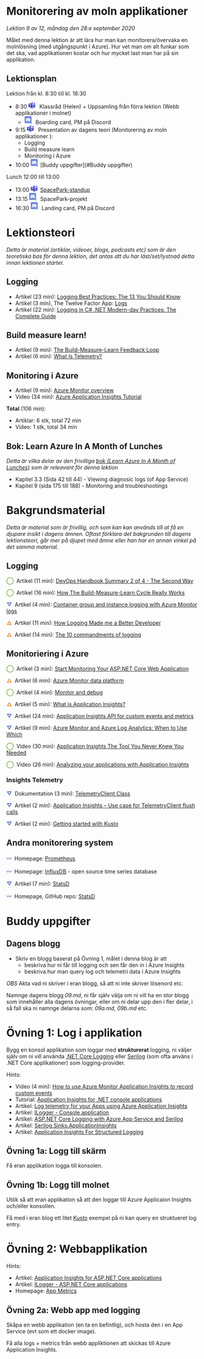 # Monitorering av moln applikationer

*Lektion 9 av 12, måndag den 28:e september 2020*

Målet med denna lektion är att lära hur man kan monitorera/övervaka en molnlösning (med utgångspunkt i Azure). Hur vet man om alt funkar som det ska, vad applikationen kostar och hur mycket last man har på sin applikation.

## Lektionsplan
Lektion från kl. 8:30 till kl. 16:30

* 8:30 <img style="margin-right:0.5em;" src="assets/images/teams18.png"  alt="Teams"/> Klassråd (Helen) + Uppsamling från förra lektion (Webb applikationer i molnet)
  * <img style="margin-right:0.5em;" src="assets/images/discord18.png" alt="Discord"/> Boarding card, PM på Discord
* 9:15 <img style="margin-right:0.5em;" src="assets/images/teams18.png"  alt="Teams"/> Presentation av dagens teori (Monitorering av moln applikationer ): 
  * Logging
  * Build measure learn
  * Monitoring i Azure
* 10:00 <img style="margin-right:0.5em;" src="assets/images/discord18.png" alt="Discord"/>[Buddy uppgifter](#Buddy uppgifter)

Lunch 12:00 till 13:00

* 13:00 <img style="margin-right:0.5em;" src="assets/images/teams18.png" alt="Teams"/>[SpacePark-standup](project_standup.md)
* 13:15 <img style="margin-right:0.5em;" src="assets/images/discord18.png" alt="Discord"/> SpacePark-projekt
* 16:30 <img style="margin-right:0.5em;" src="assets/images/discord18.png" alt="Discord"/> Landing card, PM på Discord

# Lektionsteori
*Detta är material (artiklar, videoer, blogs, podcasts etc) som är den teoretiska bas för denna lektion, det antas att du har läst/set/lystnad detta innan lektionen starter.*

## Logging

* Artikel (23 min): [Logging Best Practices: The 13 You Should Know](https://www.scalyr.com/blog/the-10-commandments-of-logging/)
* Artikel (3 min), The Twelve Factor App: [Logs](https://12factor.net/logs)
* Artikel (22 min): [Logging in C# .NET Modern-day Practices: The Complete Guide](https://michaelscodingspot.com/logging-in-dotnet/)

## Build measure learn!

* Artikel (9 min): [The Build-Measure-Learn Feedback Loop](https://www.mindtools.com/pages/article/build-measure-learn.htm)
* Artikel (6 min): [What Is Telemetry?](https://stackify.com/telemetry-tutorial/) 

## Monitoring i Azure

* Artikel (9 min): [Azure Monitor overview](https://docs.microsoft.com/en-us/azure/azure-monitor/overview)
* Video (34 min): [Azure Application Insights Tutorial](https://www.youtube.com/watch?v=A0jAeGf2zUQ)

**Total** (106 min):

- Artiklar: 6 stk, total 72 min
- Video: 1 stk, total 34 min

## Bok: Learn Azure In A Month of Lunches

*Detta är vilka delar av den frivilliga [bok (Learn Azure In A Month of Lunches)](info_learningmaterial.md) som är releavant för denna lektion*

* Kapitel 3.3 (Sida 42 till 44) - Viewing diagnosic logs (of App Service)
* Kapitel 9 (sida 175 till 188) - Monitoring and troubleshootings

# Bakgrundsmaterial

*Detta är material som är frivillig, och som kan kan används till at få en djupare insikt i dagens ämnen. Oftast förklara det bakgrunden till dagens lektionsteori, går mer på djupet med ämne eller han har en annan vinkel på det samma material.*

## Logging

<span style="color:#7EAE42; font-weight: 900; margin-right:0.5em;">&#9711;</span>Artikel (11 min): [DevOps Handbook Summary 2 of 4 - The Second Way](https://agilejazz.blogspot.com/p/the-devops-handbook-summary-2-of-4.html)

<span style="color:#7EAE42; font-weight: 900; margin-right:0.5em;">&#9711;</span>Artikel (16 min): [How The Build-Measure-Learn Cycle Really Works](https://www.cleverism.com/how-build-measure-learn-cycle-really-works/)

<span style="color:#5874B9; font-weight: 900; margin-right:0.5em;">&#9661;</span>Artikel (4 min): [Container group and instance logging with Azure Monitor logs](https://docs.microsoft.com/en-us/azure/container-instances/container-instances-log-analytics)

<span style="color:#E78E35; font-weight: 900; margin-right:0.5em;">&#9651;</span>Artikel (11 min): [How Logging Made me a Better Developer](http://vasir.net/blog/development/how-logging-made-me-a-better-developer)

<span style="color:#E78E35; font-weight: 900; margin-right:0.5em;">&#9651;</span>Artikel (14 min): [The 10 commandments of logging](http://www.masterzen.fr/2013/01/13/the-10-commandments-of-logging/)

## Monitoriering i Azure

<span style="color:#7EAE42; font-weight: 900; margin-right:0.5em;">&#9711;</span>Artikel (3 min): [Start Monitoring Your ASP.NET Core Web Application](https://docs.microsoft.com/en-us/azure/azure-monitor/learn/dotnetcore-quick-start)

<span style="color:#E78E35; font-weight: 900; margin-right:0.5em;">&#9651;</span>Artikel (6 min): [Azure Monitor data platform](https://docs.microsoft.com/en-us/azure/azure-monitor/platform/data-platform)

<span style="color:#7EAE42; font-weight: 900; margin-right:0.5em;">&#9711;</span>Artikel (4 min): [Monitor and debug](https://docs.microsoft.com/en-us/aspnet/core/azure/devops/monitoring?view=aspnetcore-3.1)

<span style="color:#E78E35; font-weight: 900; margin-right:0.5em;">&#9651;</span>Artikel (5 min): [What is Application Insights?](https://docs.microsoft.com/en-us/azure/azure-monitor/app/app-insights-overview)

<span style="color:#5874B9; font-weight: 900; margin-right:0.5em;">&#9661;</span>Artikel (24 min): [Application Insights API for custom events and metrics](https://docs.microsoft.com/en-us/azure/azure-monitor/app/api-custom-events-metrics)

<span style="color:#5874B9; font-weight: 900; margin-right:0.5em;">&#9661;</span>Artikel (9 min): [Azure Monitor and Azure Log Analytics: When to Use Which](https://dzone.com/articles/azure-monitor-and-azure-log-analytics-when-to-use)

<span style="color:#7EAE42; font-weight: 900; margin-right:0.5em;">&#9711;</span>Video (30 min): [Application Insights The Tool You Never Knew You Needed](https://www.youtube.com/watch?v=SMGokUCi9oo)

<span style="color:#7EAE42; font-weight: 900; margin-right:0.5em;">&#9711;</span>Video (26 min): [Analyzing your applications with Application Insights](https://www.youtube.com/watch?v=pqZF8LjBh68)

### Insights Telemetry

<span style="color:#5874B9; font-weight: 900; margin-right:0.5em;">&#9661;</span>Dokumentation (3 min): [TelemetryClient Class](https://docs.microsoft.com/en-us/dotnet/api/microsoft.applicationinsights.telemetryclient?view=azure-dotnet)

<span style="color:#5874B9; font-weight: 900; margin-right:0.5em;">&#9661;</span>Artikel (2 min): [Application Insights – Use case for TelemetryClient flush calls](https://devblogs.microsoft.com/premier-developer/application-insights-use-case-for-telemetryclient-flush-calls/)

<span style="color:#5874B9; font-weight: 900; margin-right:0.5em;">&#9661;</span>Artikel (2 min): [Getting started with Kusto](https://docs.microsoft.com/en-us/azure/data-explorer/kusto/concepts/)

## Andra monitorering system

<span style="color:#9F58B9; font-weight: 900; margin-right:0.5em;">&#12336;</span>Homepage: [Prometheus ](https://prometheus.io/)

<span style="color:#9F58B9; font-weight: 900; margin-right:0.5em;">&#12336;</span>Homepage: [InfluxDB](https://www.influxdata.com/) - open source time series database

<span style="color:#5874B9; font-weight: 900; margin-right:0.5em;">&#9661;</span>Artikel (7 min): [StatsD](https://www.datadoghq.com/blog/statsd/)

<span style="color:#9F58B9; font-weight: 900; margin-right:0.5em;">&#12336;</span>Homepage, GitHub repo: [StatsD](https://github.com/statsd/statsd)

# Buddy uppgifter

## Dagens blogg

* Skriv en blogg baserat på Övning  1, målet i denna blog är att
  * beskriva hur ni får till logging och sen får den in i Azure Insights
  * beskriva hur man query log och telemetri data i Azure Insights

*OBS* Akta vad ni skriver i eran blogg, så att ni inte skriver lösenord etc.

Namnge dagens blogg *09.md*, ni får själv välja om ni vill ha en stor blogg som innehåller alla dagens övningar, eller om ni delar upp den i fler delar, i så fall ska ni namnge delarna som: *09a.md*, *09b.md* etc.

# Övning 1: Log i applikation

Bygg en konsol applikation som loggar med **strukturerat** logging, ni väljer själv om ni vill använda [.NET Core Logging](https://docs.microsoft.com/en-us/aspnet/core/fundamentals/logging/?view=aspnetcore-3.1) eller [Serilog](https://serilog.net/) (som ofta använs i .NET Core applikationer) som logging-provider.

Hints: 

* Video (4 min): [How to use Azure Monitor Application Insights to record custom events](https://www.youtube.com/watch?v=iTRILNstmFI)
* Tutorial: [Application Insights for .NET console applications](https://docs.microsoft.com/en-us/azure/azure-monitor/app/console)
* Artikel: [Log telemetry for your Apps using Azure Application Insights](https://powerapps.microsoft.com/fr-fr/blog/log-telemetry-for-your-apps-using-azure-application-insights/)
* Artikel: [ILogger - Console application](https://docs.microsoft.com/en-us/azure/azure-monitor/app/ilogger#console-application)
* Artikel: [ASP.NET Core Logging with Azure App Service and Serilog](https://devblogs.microsoft.com/aspnet/asp-net-core-logging/)
* Artikel: [Serilog.Sinks.ApplicationInsights](https://github.com/serilog/serilog-sinks-applicationinsights)
* Artikel: [Application Insights For Structured Logging](https://ranjeet.dev/application-insights-for-structured-logging/)

## Övning 1a: Logg till skärm

Få eran applikation logga till konsolen.

## Övning 1b: Logg till molnet

Utök så att eran applikation så att den loggar till Azure Applicaion Insights och/eller konsollen.

Få med i eran blog ett litet [Kusto](https://docs.microsoft.com/en-us/azure/data-explorer/kusto/concepts/) exempel på ni kan query en struktueret log entry.

# Övning 2: Webbapplikation

Hints:

* Artikel: [Application Insights for ASP.NET Core applications](https://docs.microsoft.com/en-us/azure/azure-monitor/app/asp-net-core)
* Artikel: [ILogger - ASP.NET Core applications](https://docs.microsoft.com/en-us/azure/azure-monitor/app/ilogger#aspnet-core-applications)
* Homepage: [App Metrics](https://www.app-metrics.io/)

## Övning 2a: Webb app med logging

Skåpa en webb applikation (en ta en befintlig), och hosta den i en App Service (evt som ett docker image).

Få alla logs + metrics från webb appliktionen att skickas till Azure Application Insights.